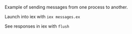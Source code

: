 Example of sending messages from one process to another.

Launch into iex with `iex messages.ex`

See responses in iex with `flush`
